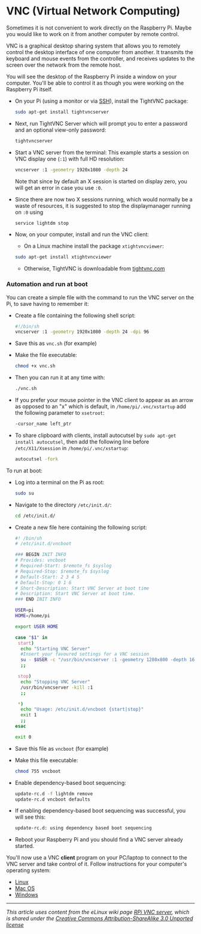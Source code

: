 # VNC (Virtual Network Computing)

Sometimes it is not convenient to work directly on the Raspberry Pi. Maybe you would like to work on it from another computer by remote control.

VNC is a graphical desktop sharing system that allows you to remotely control the desktop interface of one computer from another. It transmits the keyboard and mouse events from the controller, and receives updates to the screen over the network from the remote host.

You will see the desktop of the Raspberry Pi inside a window on your computer. You'll be able to control it as though you were working on the Raspberry Pi itself.

- On your Pi (using a monitor or via [SSH](../ssh/README.md)), install the TightVNC package:

    ```bash
    sudo apt-get install tightvncserver
    ```

- Next, run TightVNC Server which will prompt you to enter a password and an optional view-only password:

    ```bash
    tightvncserver
    ```

- Start a VNC server from the terminal:  This example starts a session on VNC display one (```:1```) with full HD resolution:

    ```bash
    vncserver :1 -geometry 1920x1080 -depth 24
    ```

    Note that since by default an X session is started on display zero, you will get an error in case you use `:0`.

- Since there are now two X sessions running, which would normally be a waste of resources, it is suggested to stop the displaymanager running on ```:0``` using

    ```bash
    service lightdm stop
    ```
    
- Now, on your computer, install and run the VNC client:

    - On a Linux machine install the package `xtightvncviewer`:

    ```bash
    sudo apt-get install xtightvncviewer
    ```

    - Otherwise, TightVNC is downloadable from [tightvnc.com](http://www.tightvnc.com/download.php)

### Automation and run at boot

You can create a simple file with the command to run the VNC server on the Pi, to save having to remember it:

- Create a file containing the following shell script:

    ```bash
    #!/bin/sh
    vncserver :1 -geometry 1920x1080 -depth 24 -dpi 96
    ```

- Save this as `vnc.sh` (for example)

- Make the file executable:

    ```bash
    chmod +x vnc.sh
    ```

- Then you can run it at any time with:

    ```bash
    ./vnc.sh
    ```

- If you prefer your mouse pointer in the VNC client to appear as an arrow as opposed to an "x" which is default, in `/home/pi/.vnc/xstartup` add the following parameter to `xsetroot`:

    ```bash
    -cursor_name left_ptr
    ```

- To share clipboard with clients, install autocutsel by ```sudo apt-get install autocutsel```, then add the following line before ```/etc/X11/Xsession``` in `/home/pi/.vnc/xstartup`:
    ```bash
    autocutsel -fork
    ```

To run at boot:

- Log into a terminal on the Pi as root:

    ```bash
    sudo su
    ```

- Navigate to the directory `/etc/init.d/`:

    ```bash
    cd /etc/init.d/
    ```

- Create a new file here containing the following script:

    ```bash
    #! /bin/sh
    # /etc/init.d/vncboot
    
    ### BEGIN INIT INFO
    # Provides: vncboot
    # Required-Start: $remote_fs $syslog
    # Required-Stop: $remote_fs $syslog
    # Default-Start: 2 3 4 5
    # Default-Stop: 0 1 6
    # Short-Description: Start VNC Server at boot time
    # Description: Start VNC Server at boot time.
    ### END INIT INFO
    
    USER=pi
    HOME=/home/pi
    
    export USER HOME
    
    case "$1" in
     start)
      echo "Starting VNC Server"
      #Insert your favoured settings for a VNC session
      su - $USER -c "/usr/bin/vncserver :1 -geometry 1280x800 -depth 16 -pixelformat rgb565"
      ;;
    
     stop)
      echo "Stopping VNC Server"
      /usr/bin/vncserver -kill :1
      ;;
    
     *)
      echo "Usage: /etc/init.d/vncboot {start|stop}"
      exit 1
      ;;
    esac
    
    exit 0
    ```

- Save this file as `vncboot` (for example)

- Make this file executable:

    ```bash
    chmod 755 vncboot
    ```

- Enable dependency-based boot sequencing:

    ```bash
    update-rc.d -f lightdm remove
    update-rc.d vncboot defaults
    ```

- If enabling dependency-based boot sequencing was successful, you will see this:

    ```bash
    update-rc.d: using dependency based boot sequencing
    ```

- Reboot your Raspberry Pi and you should find a VNC server already started.

You'll now use a VNC **client** program on your PC/laptop to connect to the VNC server and take control of it. Follow instructions for your computer's operating system:

- [Linux](linux.md)
- [Mac OS](mac.md)
- [Windows](windows.md)

---

*This article uses content from the eLinux wiki page [RPi VNC server](http://elinux.org/RPi_VNC_Server), which is shared under the [Creative Commons Attribution-ShareAlike 3.0 Unported license](http://creativecommons.org/licenses/by-sa/3.0/)*
